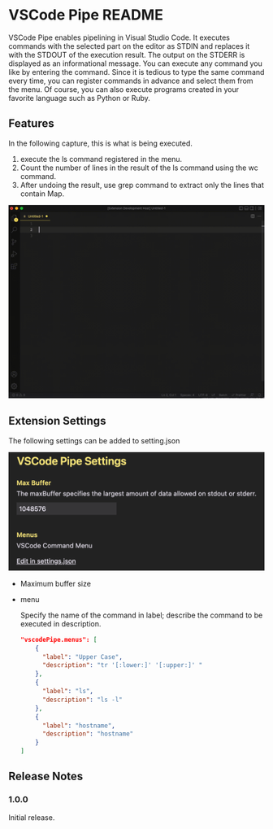 # VSCode Pipe README

VSCode Pipe enables pipelining in Visual Studio Code. It executes commands with the selected part on the editor as STDIN and replaces it with the STDOUT of the execution result. The output on the STDERR is displayed as an informational message.
You can execute any command you like by entering the command. Since it is tedious to type the same command every time, you can register commands in advance and select them from the menu. Of course, you can also execute programs created in your favorite language such as Python or Ruby.

## Features

In the following capture, this is what is being executed.

1. execute the ls command registered in the menu.
2. Count the number of lines in the result of the ls command using the wc command.
3. After undoing the result, use grep command to extract only the lines that contain Map.

![](screen.gif)

## Extension Settings

The following settings can be added to setting.json

![](settings.json.png)

- Maximum buffer size
- menu

  Specify the name of the command in label; describe the command to be executed in description.

  ```json
  "vscodePipe.menus": [
      {
        "label": "Upper Case",
        "description": "tr '[:lower:]' '[:upper:]' "
      },
      {
        "label": "ls",
        "description": "ls -l"
      },
      {
        "label": "hostname",
        "description": "hostname"
      }
  ]
  ```

## Release Notes

### 1.0.0

Initial release.
